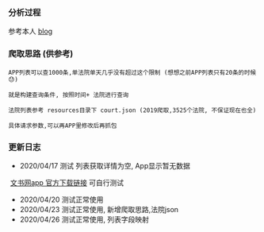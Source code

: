 ### 分析过程

参考本人  [blog](https://blog.csdn.net/weixin_38737912/article/details/105253563)

### 爬取思路 (供参考)

    APP列表可以查1000条,单法院单天几乎没有超过这个限制 (想想之前APP列表只有20条的时候😓)
    
    就是构建查询条件, 按照时间+ 法院进行查询
    
    法院列表参考 resources目录下 court.json (2019爬取,3525个法院, 不保证现在也全)
    
    具体请求参数,可以再APP里修改后再抓包


### 更新日志

- 2020/04/17 测试 列表获取详情为空, App显示暂无数据

​                [文书网app 官方下载链接]( http://wenshu.court.gov.cn/MobilePage/mobile.html)    可自行测试

- 2020/04/20 测试正常使用
- 2020/04/23 测试正常使用, 新增爬取思路,法院json
- 2020/04/26 测试正常使用, 列表字段映射